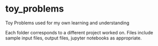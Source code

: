 # toy_problems
Toy Problems used for my own learning and understanding

Each folder corresponds to a different project worked on. Files include 
sample input files, output files, jupyter notebooks as appropriate. 
